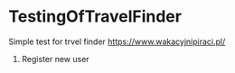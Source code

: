 # TestingOfTravelFinder

Simple test for trvel finder https://www.wakacyjnipiraci.pl/

1) Register new user  
